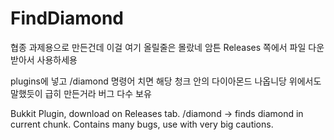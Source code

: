 # FindDiamond
협종 과제용으로 만든건데 이걸 여기 올릴줄은 몰랐네
암튼 Releases 쪽에서 파일 다운받아서 사용하세용

plugins에 넣고 /diamond 명령어 치면 해당 청크 안의 다이아몬드 나옵니당
위에서도 말했듯이 급히 만든거라 버그 다수 보유

Bukkit Plugin, download on Releases tab.
/diamond -> finds diamond in current chunk.
Contains many bugs, use with very big cautions.
